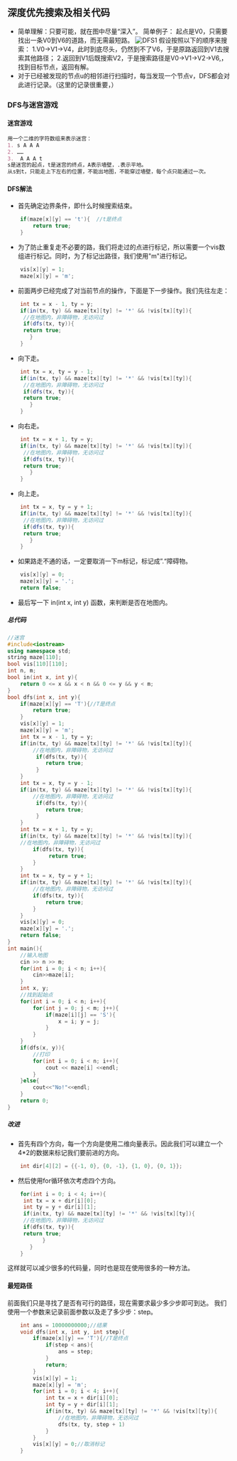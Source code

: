 ## 深度优先搜索及相关代码
* 简单理解：只要可能，就在图中尽量“深入”。
简单例子：
起点是V0，只需要找出一条V0到V6的道路，而无需最短路。
![DFS1](./images/1583640343068.png)
假设按照以下的顺序来搜索：
1.V0->V1->V4，此时到底尽头，仍然到不了V6，于是原路返回到V1去搜索其他路径；
2.返回到V1后既搜索V2，于是搜索路径是V0->V1->V2->V6,，找到目标节点，返回有解。
* 对于已经被发现的节点u的相邻进行扫描时，每当发现一个节点v，DFS都会对此进行记录。（这里的记录很重要，）
### DFS与迷宫游戏
#### 迷宫游戏
```markdown
用一个二维的字符数组来表示迷宫：
1. s A A A
2. ……
3.  A A A t
s是迷宫的起点，t是迷宫的终点，A表示墙壁，.表示平地。
从s到t，只能走上下左右的位置，不能出地图，不能穿过墙壁，每个点只能通过一次。
```
#### DFS解法
* 首先确定边界条件，即什么时候搜索结束。
```java
    if(maze[x][y] == 't'){  //t是终点 
        return true;
    }
```
* 为了防止重复走不必要的路，我们将走过的点进行标记，所以需要一个vis数组进行标记。同时，为了标记出路径，我们使用"m"进行标记。
```java
    vis[x][y] = 1;
    maze[x][y] = 'm';
```
* 前面两步已经完成了对当前节点的操作，下面是下一步操作。我们先往左走：
```java
	int tx = x - 1, ty = y;
	if(in(tx, ty) && maze[tx][ty] != '*' && !vis[tx][ty]){
	 //在地图内，非障碍物，无访问过
	 if(dfs(tx, ty)){
	 return true;
	   }
	}
```
* 向下走。
```java
	int tx = x, ty = y - 1;
	if(in(tx, ty) && maze[tx][ty] != '*' && !vis[tx][ty]){
	 //在地图内，非障碍物，无访问过
	 if(dfs(tx, ty)){
	 return true;
	   }
	}
```
* 向右走。
```java
	int tx = x + 1, ty = y;
	if(in(tx, ty) && maze[tx][ty] != '*' && !vis[tx][ty]){
	 //在地图内，非障碍物，无访问过
	 if(dfs(tx, ty)){
	 return true;
	   }
	}
```  
* 向上走。
```java
	int tx = x, ty = y + 1;
	if(in(tx, ty) && maze[tx][ty] != '*' && !vis[tx][ty]){
	 //在地图内，非障碍物，无访问过
	 if(dfs(tx, ty)){
	 return true;
	   }
	}
```
* 如果路走不通的话，一定要取消一下m标记，标记成”.“障碍物。
```java
	vis[x][y] = 0;
	maze[x][y] = '.';
	return false;
```
* 最后写一下 in(int x, int y) 函数，来判断是否在地图内。

##### 总代码
```c++
//迷宫
#include<iostream>
using namespace std;
string maze[110];
bool vis[110][110];
int n, m;
bool in(int x, int y){
    return 0 <= x && x < n && 0 <= y && y < m;
}
bool dfs(int x, int y){
    if(maze[x][y] == 'T'){//T是终点 
        return true;
    }
    vis[x][y] = 1;
    maze[x][y] = 'm';
    int tx = x - 1, ty = y;
    if(in(tx, ty) && maze[tx][ty] != '*' && !vis[tx][ty]){
        //在地图内，非障碍物，无访问过
         if(dfs(tx, ty)){
            return true;
         }
    }
    int tx = x, ty = y - 1;
    if(in(tx, ty) && maze[tx][ty] != '*' && !vis[tx][ty]){
        //在地图内，非障碍物，无访问过
         if(dfs(tx, ty)){
            return true;
         }
    }
    int tx = x + 1, ty = y;
    if(in(tx, ty) && maze[tx][ty] != '*' && !vis[tx][ty]){
    //在地图内，非障碍物，无访问过
        if(dfs(tx, ty)){
             return true;
        }
    }
    int tx = x, ty = y + 1;
    if(in(tx, ty) && maze[tx][ty] != '*' && !vis[tx][ty]){
        //在地图内，非障碍物，无访问过
        if(dfs(tx, ty)){
            return true;
        }
    }
    vis[x][y] = 0;
    maze[x][y] = '.';
    return false;
} 
int main(){
    //输入地图
    cin >> n >> m;
    for(int i = 0; i < n; i++){
        cin>>maze[i];
    }
    int x, y;
    //找到起始点 
    for(int i = 0; i < n; i++){
        for(int j = 0; j < m; j++){
            if(maze[i][j] == 'S'){
                x = i; y = j;
            }
        }
    }
    if(dfs(x, y)){
        //打印
        for(int i = 0; i < n; i++){
            cout << maze[i] <<endl;
        } 
    }else{
        cout<<"No!"<<endl;
    }
    return 0;
}
```
##### 改进
* 首先有四个方向，每一个方向是使用二维向量表示。因此我们可以建立一个4*2的数据来标记我们要前进的方向。
```c++
	int dir[4][2] = {{-1, 0}, {0, -1}, {1, 0}, {0, 1}}; 
```
* 然后使用for循环依次考虑四个方向。
```c++
	for(int i = 0; i < 4; i++){
	 int tx = x + dir[i][0];
	 int ty = y + dir[i][1];
	 if(in(tx, ty) && maze[tx][ty] != '*' && !vis[tx][ty]){
	 //在地图内，非障碍物，无访问过
	 if(dfs(tx, ty)){
	 return true;
		   }
	   }
	}
```
这样就可以减少很多的代码量，同时也是现在使用很多的一种方法。
 #### 最短路径
 前面我们只是寻找了是否有可行的路径，现在需要求最少多少步即可到达。
我们使用一个参数来记录前面参数以及走了多少步：step。
```c++
	int ans = 10000000000;//结果
	void dfs(int x, int y, int step){
		if(maze[x][y] == 'T'){//T是终点 
			if(step < ans){
				ans = step;
			}
			return;
		}
		vis[x][y] = 1;
		maze[x][y] = 'm';
		for(int i = 0; i < 4; i++){
			int tx = x + dir[i][0];
			int ty = y + dir[i][1];
			if(in(tx, ty) && maze[tx][ty] != '*' && !vis[tx][ty]){
				//在地图内，非障碍物，无访问过
				dfs(tx, ty, step + 1)
			}
		}
		vis[x][y] = 0;//取消标记 
	} 
```


